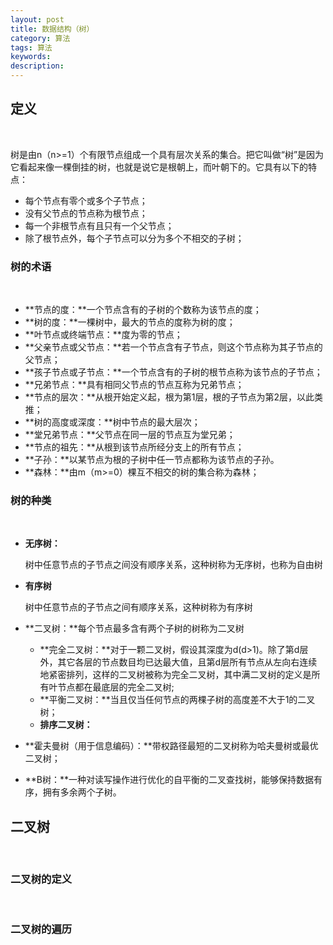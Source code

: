 ```yaml
---
layout: post
title: 数据结构（树）
category: 算法
tags: 算法
keywords:
description:
---
```


## 定义
<br/>

树是由n（n>=1）个有限节点组成一个具有层次关系的集合。把它叫做“树”是因为它看起来像一棵倒挂的树，也就是说它是根朝上，而叶朝下的。它具有以下的特点：

- 每个节点有零个或多个子节点；
- 没有父节点的节点称为根节点；
- 每一个非根节点有且只有一个父节点；
- 除了根节点外，每个子节点可以分为多个不相交的子树；

### 树的术语
<br/>

- **节点的度：**一个节点含有的子树的个数称为该节点的度；
- **树的度：**一棵树中，最大的节点的度称为树的度；
- **叶节点或终端节点：**度为零的节点；
- **父亲节点或父节点：**若一个节点含有子节点，则这个节点称为其子节点的父节点；
- **孩子节点或子节点：**一个节点含有的子树的根节点称为该节点的子节点；
- **兄弟节点：**具有相同父节点的节点互称为兄弟节点；
- **节点的层次：**从根开始定义起，根为第1层，根的子节点为第2层，以此类推；
- **树的高度或深度：**树中节点的最大层次；
- **堂兄弟节点：**父节点在同一层的节点互为堂兄弟；
- **节点的祖先：**从根到该节点所经分支上的所有节点；
- **子孙：**以某节点为根的子树中任一节点都称为该节点的子孙。
- **森林：**由m（m>=0）棵互不相交的树的集合称为森林；


### 树的种类
<br/>

- **无序树：**
	
	树中任意节点的子节点之间没有顺序关系，这种树称为无序树，也称为自由树

- **有序树**

	树中任意节点的子节点之间有顺序关系，这种树称为有序树

- **二叉树：**每个节点最多含有两个子树的树称为二叉树

	- **完全二叉树：**对于一颗二叉树，假设其深度为d(d>1)。除了第d层外，其它各层的节点数目均已达最大值，且第d层所有节点从左向右连续地紧密排列，这样的二叉树被称为完全二叉树，其中满二叉树的定义是所有叶节点都在最底层的完全二叉树;
	- **平衡二叉树：**当且仅当任何节点的两棵子树的高度差不大于1的二叉树；
	- **排序二叉树：**

- **霍夫曼树（用于信息编码）：**带权路径最短的二叉树称为哈夫曼树或最优二叉树；
- **B树：**一种对读写操作进行优化的自平衡的二叉查找树，能够保持数据有序，拥有多余两个子树。


## 二叉树
<br/>

### 二叉树的定义
<br/>

### 二叉树的遍历
<br/>




